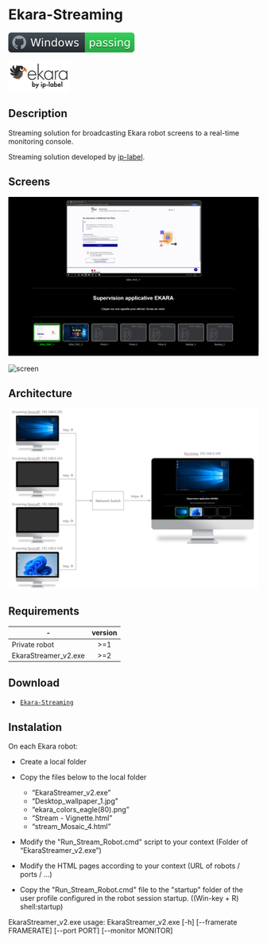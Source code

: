 # Ekara-Streaming

![Windows](screenshot/badge.svg)

<img src="screenshot/cropped-ekara_by_ip-label_full_2.webp"> 

## Description
Streaming solution for broadcasting Ekara robot screens to a real-time monitoring console.

Streaming solution developed by [ip-label](https://ip-label.com/).

## Screens

![screen](screenshot/Strem_exmple_1.gif)

![screen](screenshot/Strem_exmple_2.gif)

## Architecture
![screen](screenshot/Unicast_screen_sharing.png)

## Requirements

-|version
--|:--:
Private robot|>=1
EkaraStreamer_v2.exe|>=2

## Download

[github-download]: https://github.com/MrGuyTwo/Ekara-Streaming/tree/main/releases
 - [`Ekara-Streaming`][github-download]

## Instalation

On each Ekara robot:
- Create a local folder
- Copy the files below to the local folder
    - “EkaraStreamer_v2.exe”
    - “Desktop_wallpaper_1.jpg”
    - “ekara_colors_eagle(80).png”
    - “Stream - Vignette.html”
    - “stream_Mosaic_4.html”

- Modify the "Run_Stream_Robot.cmd" script to your context (Folder of “EkaraStreamer_v2.exe”)
- Modify the HTML pages according to your context (URL of robots / ports / ...)
- Copy the "Run_Stream_Robot.cmd" file to the "startup" folder of the user profile configured in the robot session startup. ((Win-key + R) shell:startup)

EkaraStreamer_v2.exe 
	usage: EkaraStreamer_v2.exe [-h] [--framerate FRAMERATE] [--port PORT] [--monitor MONITOR]

